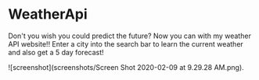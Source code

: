 # WeatherApi
Don't you wish you could predict the future? Now you can with my weather API website!! 
Enter a city into the search bar to learn the current weather and also get a 5 day forecast! 

![screenshot](screenshots/Screen Shot 2020-02-09 at 9.29.28 AM.png).
